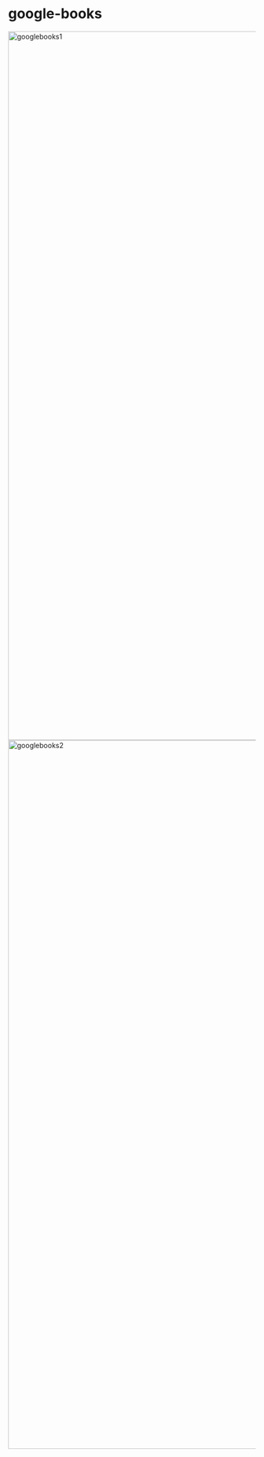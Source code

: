 # google-books

<img width="1440" alt="googlebooks1" src="https://user-images.githubusercontent.com/82185621/127958447-aea03503-241a-485a-8e02-35a9f4ddee9b.png">

<img width="1440" alt="googlebooks2" src="https://user-images.githubusercontent.com/82185621/127958505-d5284d1d-3658-4212-983d-0b1aaabbc1b5.png">